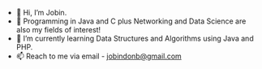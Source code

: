 - 👋 Hi, I’m Jobin.
- 👀 Programming in Java and C plus Networking and Data Science are also my fields of interest!
- 🌱 I’m currently learning Data Structures and Algorithms using Java and PHP. 
- 📫 Reach to me via email - jobindonb@gmail.com

<!---
Jobin-github/Jobin-github is a ✨ special ✨ repository because its `README.md` (this file) appears on your GitHub profile.
You can click the Preview link to take a look at your changes.
--->
